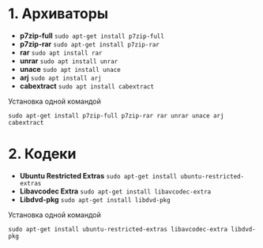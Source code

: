 # 1. Архиваторы

- **p7zip-full** `sudo apt-get install p7zip-full`
- **p7zip-rar**	`sudo apt-get install p7zip-rar`
- **rar**	`sudo apt install rar`
- **unrar**	`sudo apt install unrar`
- **unace**	`sudo apt install unace`
- **arj**	`sudo apt install arj`
- **cabextract**	`sudo apt install cabextract`

Установка одной командой
```
sudo apt-get install p7zip-full p7zip-rar rar unrar unace arj cabextract
```

# 2. Кодеки

- **Ubuntu Restricted Extras**	`sudo apt-get install ubuntu-restricted-extras`
- **Libavcodec Extra**	`sudo apt-get install libavcodec-extra`
- **Libdvd-pkg**	`sudo apt-get install libdvd-pkg`

Установка одной командой
```
sudo apt-get install ubuntu-restricted-extras libavcodec-extra libdvd-pkg
```

